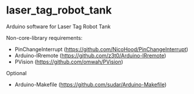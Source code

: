 # laser_tag_robot_tank
Arduino software for Laser Tag Robot Tank

Non-core-library requirements:
 - PinChangeInterrupt (https://github.com/NicoHood/PinChangeInterrupt)
 - Arduino-IRremote (https://github.com/z3t0/Arduino-IRremote)
 - PVision (https://github.com/omwah/PVision)

 Optional
 - Arduino-Makefile (https://github.com/sudar/Arduino-Makefile)
